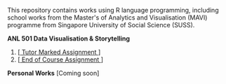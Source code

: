 

This repository contains works using R language programming, including school works from the Master's of Analytics and Visualisation (MAVI) programme from Singapore University of Social Science (SUSS).


**ANL 501 Data Visualisation & Storytelling**

  1. [<a href="https://wei-kiat-tan.github.io/R-programming-Portfolio/Tutor-Marked-Assignment/TMA_github_presentation.html/"> Tutor Marked Assignment </a>]
  2. [<a href="insert link/"> End of Course Assignment </a>]
     

**Personal Works** [Coming soon]

 
